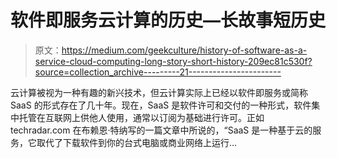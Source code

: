 # 软件即服务云计算的历史—长故事短历史

> 原文：<https://medium.com/geekculture/history-of-software-as-a-service-cloud-computing-long-story-short-history-209ec81c530f?source=collection_archive---------21----------------------->

云计算被视为一种有趣的新兴技术，但云计算实际上已经以软件即服务或简称 SaaS 的形式存在了几十年。现在，SaaS 是软件许可和交付的一种形式，软件集中托管在互联网上供他人使用，通常以订阅为基础进行许可。正如 techradar.com 在布赖恩·特纳写的一篇文章中所说的，“SaaS 是一种基于云的服务，它取代了下载软件到你的台式电脑或商业网络上运行…